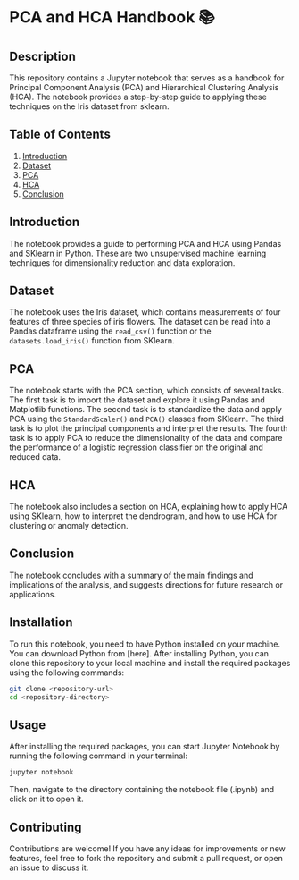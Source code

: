 
# PCA and HCA Handbook 📚

## Description
This repository contains a Jupyter notebook that serves as a handbook for Principal Component Analysis (PCA) and Hierarchical Clustering Analysis (HCA). The notebook provides a step-by-step guide to applying these techniques on the Iris dataset from sklearn.

## Table of Contents
1. [Introduction](#introduction)
2. [Dataset](#dataset)
3. [PCA](#pca)
4. [HCA](#hca)
5. [Conclusion](#conclusion)

## Introduction
The notebook provides a guide to performing PCA and HCA using Pandas and SKlearn in Python. These are two unsupervised machine learning techniques for dimensionality reduction and data exploration.

## Dataset
The notebook uses the Iris dataset, which contains measurements of four features of three species of iris flowers. The dataset can be read into a Pandas dataframe using the `read_csv()` function or the `datasets.load_iris()` function from SKlearn.

## PCA
The notebook starts with the PCA section, which consists of several tasks. The first task is to import the dataset and explore it using Pandas and Matplotlib functions. The second task is to standardize the data and apply PCA using the `StandardScaler()` and `PCA()` classes from SKlearn. The third task is to plot the principal components and interpret the results. The fourth task is to apply PCA to reduce the dimensionality of the data and compare the performance of a logistic regression classifier on the original and reduced data.

## HCA
The notebook also includes a section on HCA, explaining how to apply HCA using SKlearn, how to interpret the dendrogram, and how to use HCA for clustering or anomaly detection.

## Conclusion
The notebook concludes with a summary of the main findings and implications of the analysis, and suggests directions for future research or applications.

## Installation
To run this notebook, you need to have Python installed on your machine. You can download Python from [here]. After installing Python, you can clone this repository to your local machine and install the required packages using the following commands:

```bash
git clone <repository-url>
cd <repository-directory>
```

## Usage
After installing the required packages, you can start Jupyter Notebook by running the following command in your terminal:

```bash
jupyter notebook
```

Then, navigate to the directory containing the notebook file (.ipynb) and click on it to open it.

## Contributing
Contributions are welcome! If you have any ideas for improvements or new features, feel free to fork the repository and submit a pull request, or open an issue to discuss it.
